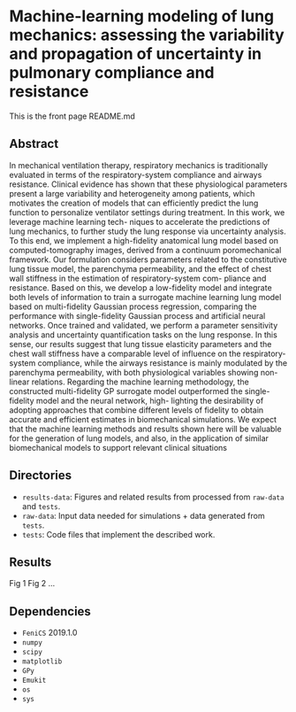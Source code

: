 # Machine-learning modeling of lung mechanics: assessing the variability and propagation of uncertainty in pulmonary compliance and resistance

This is the front page README.md

## Abstract
In mechanical ventilation therapy, respiratory mechanics is traditionally evaluated in terms of the respiratory-system
compliance and airways resistance. Clinical evidence has shown that these physiological parameters present a large
variability and heterogeneity among patients, which motivates the creation of models that can efficiently predict the
lung function to personalize ventilator settings during treatment. In this work, we leverage machine learning tech-
niques to accelerate the predictions of lung mechanics, to further study the lung response via uncertainty analysis. To
this end, we implement a high-fidelity anatomical lung model based on computed-tomography images, derived from
a continuum poromechanical framework. Our formulation considers parameters related to the constitutive lung tissue
model, the parenchyma permeability, and the effect of chest wall stiffness in the estimation of respiratory-system com-
pliance and resistance. Based on this, we develop a low-fidelity model and integrate both levels of information to train
a surrogate machine learning lung model based on multi-fidelity Gaussian process regression, comparing the performance
with single-fidelity Gaussian process and artificial neural networks. Once trained and validated, we perform
a parameter sensitivity analysis and uncertainty quantification tasks on the lung response. In this sense, our results
suggest that lung tissue elasticity parameters and the chest wall stiffness have a comparable level of influence on the
respiratory-system compliance, while the airways resistance is mainly modulated by the parenchyma permeability,
with both physiological variables showing non-linear relations. Regarding the machine learning methodology, the
constructed multi-fidelity GP surrogate model outperformed the single-fidelity model and the neural network, high-
lighting the desirability of adopting approaches that combine different levels of fidelity to obtain accurate and efficient
estimates in biomechanical simulations. We expect that the machine learning methods and results shown here will be
valuable for the generation of lung models, and also, in the application of similar biomechanical models to support
relevant clinical situations

## Directories
- `results-data`: Figures and related results from processed from `raw-data` and `tests`.
- `raw-data`: Input data needed for simulations + data generated from `tests`.
- `tests`:  Code files that implement the described work.

## Results
Fig 1
Fig 2
...

## Dependencies
- `FeniCS` 2019.1.0
- `numpy`
- `scipy`
- `matplotlib`
- `GPy`
- `Emukit`
- `os`
- `sys`
